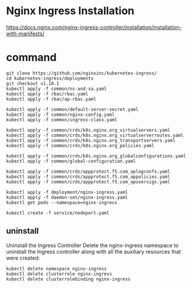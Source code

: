 # Nginx Ingress Installation
https://docs.nginx.com/nginx-ingress-controller/installation/installation-with-manifests/

# command 
```shell
git clone https://github.com/nginxinc/kubernetes-ingress/
cd kubernetes-ingress/deployments
git checkout v1.10.1
kubectl apply -f common/ns-and-sa.yaml
kubectl apply -f rbac/rbac.yaml
kubectl apply -f rbac/ap-rbac.yaml

kubectl apply -f common/default-server-secret.yaml
kubectl apply -f common/nginx-config.yaml
kubectl apply -f common/ingress-class.yaml

kubectl apply -f common/crds/k8s.nginx.org_virtualservers.yaml
kubectl apply -f common/crds/k8s.nginx.org_virtualserverroutes.yaml
kubectl apply -f common/crds/k8s.nginx.org_transportservers.yaml
kubectl apply -f common/crds/k8s.nginx.org_policies.yaml

kubectl apply -f common/crds/k8s.nginx.org_globalconfigurations.yaml
kubectl apply -f common/global-configuration.yaml

kubectl apply -f common/crds/appprotect.f5.com_aplogconfs.yaml
kubectl apply -f common/crds/appprotect.f5.com_appolicies.yaml
kubectl apply -f common/crds/appprotect.f5.com_apusersigs.yaml

kubectl apply -f deployment/nginx-ingress.yaml
kubectl apply -f daemon-set/nginx-ingress.yaml
kubectl get pods --namespace=nginx-ingress

kubectl create -f service/nodeport.yaml
```

## uninstall
Uninstall the Ingress Controller
Delete the nginx-ingress namespace to uninstall the Ingress controller along with all the auxiliary resources that were created:

```shell
kubectl delete namespace nginx-ingress
kubectl delete clusterrole nginx-ingress
kubectl delete clusterrolebinding nginx-ingress
```
